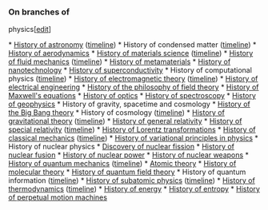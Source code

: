 ### On branches of
physics[[edit](/w/index.php?title=History\_of\_physics&action=edit&section=37
"Edit section: On branches of physics")]

 \* [History of astronomy](/wiki/History\_of\_astronomy "History of astronomy") ([timeline](/wiki/Timeline\_of\_astronomy "Timeline of astronomy"))
 \* History of condensed matter ([timeline](/wiki/Timeline\_of\_condensed\_matter\_physics "Timeline of condensed matter physics")) 
 \* [History of aerodynamics](/wiki/History\_of\_aerodynamics "History of aerodynamics")
 \* [History of materials science](/wiki/History\_of\_materials\_science "History of materials science") ([timeline](/wiki/Timeline\_of\_materials\_technology "Timeline of materials technology"))
 \* [History of fluid mechanics](/wiki/History\_of\_fluid\_mechanics "History of fluid mechanics") ([timeline](/wiki/Timeline\_of\_fluid\_and\_continuum\_mechanics "Timeline of fluid and continuum mechanics"))
 \* [History of metamaterials](/wiki/History\_of\_metamaterials "History of metamaterials")
 \* [History of nanotechnology](/wiki/History\_of\_nanotechnology "History of nanotechnology")
 \* [History of superconductivity](/wiki/History\_of\_superconductivity "History of superconductivity")
 \* History of computational physics ([timeline](/wiki/Timeline\_of\_computational\_physics "Timeline of computational physics"))
 \* [History of electromagnetic theory](/wiki/History\_of\_electromagnetic\_theory "History of electromagnetic theory") ([timeline](/wiki/Timeline\_of\_electromagnetism\_and\_classical\_optics "Timeline of electromagnetism and classical optics")) 
 \* [History of electrical engineering](/wiki/History\_of\_electrical\_engineering "History of electrical engineering")
 \* [History of the philosophy of field theory](/wiki/History\_of\_the\_philosophy\_of\_field\_theory "History of the philosophy of field theory")
 \* [History of Maxwell's equations](/wiki/History\_of\_Maxwell%27s\_equations "History of Maxwell's equations")
 \* [History of optics](/wiki/History\_of\_optics "History of optics")
 \* [History of spectroscopy](/wiki/History\_of\_spectroscopy "History of spectroscopy")
 \* [History of geophysics](/wiki/History\_of\_geophysics "History of geophysics")
 \* History of gravity, spacetime and cosmology 
 \* [History of the Big Bang theory](/wiki/History\_of\_the\_Big\_Bang\_theory "History of the Big Bang theory")
 \* History of cosmology ([timeline](/wiki/Timeline\_of\_cosmological\_theories "Timeline of cosmological theories"))
 \* [History of gravitational theory](/wiki/History\_of\_gravitational\_theory "History of gravitational theory") ([timeline](/wiki/Timeline\_of\_gravitational\_physics\_and\_relativity "Timeline of gravitational physics and relativity"))
 \* [History of general relativity](/wiki/History\_of\_general\_relativity "History of general relativity")
 \* [History of special relativity](/wiki/History\_of\_special\_relativity "History of special relativity") ([timeline](/wiki/Timeline\_of\_special\_relativity\_and\_the\_speed\_of\_light "Timeline of special relativity and the speed of light")) 
 \* [History of Lorentz transformations](/wiki/History\_of\_Lorentz\_transformations "History of Lorentz transformations")
 \* [History of classical mechanics](/wiki/History\_of\_classical\_mechanics "History of classical mechanics") ([timeline](/wiki/Timeline\_of\_classical\_mechanics "Timeline of classical mechanics")) 
 \* [History of variational principles in physics](/wiki/History\_of\_variational\_principles\_in\_physics "History of variational principles in physics")
 \* History of nuclear physics 
 \* [Discovery of nuclear fission](/wiki/Discovery\_of\_nuclear\_fission "Discovery of nuclear fission")
 \* [History of nuclear fusion](/wiki/History\_of\_nuclear\_fusion "History of nuclear fusion")
 \* [History of nuclear power](/wiki/History\_of\_nuclear\_power "History of nuclear power")
 \* [History of nuclear weapons](/wiki/History\_of\_nuclear\_weapons "History of nuclear weapons")
 \* [History of quantum mechanics](/wiki/History\_of\_quantum\_mechanics "History of quantum mechanics") ([timeline](/wiki/Timeline\_of\_quantum\_mechanics "Timeline of quantum mechanics")) 
 \* [Atomic theory](/wiki/Atomic\_theory "Atomic theory")
 \* [History of molecular theory](/wiki/History\_of\_molecular\_theory "History of molecular theory")
 \* [History of quantum field theory](/wiki/History\_of\_quantum\_field\_theory "History of quantum field theory")
 \* History of quantum information ([timeline](/wiki/Timeline\_of\_quantum\_computing\_and\_communication "Timeline of quantum computing and communication"))
 \* [History of subatomic physics](/wiki/History\_of\_subatomic\_physics "History of subatomic physics") ([timeline](/wiki/Timeline\_of\_atomic\_and\_subatomic\_physics "Timeline of atomic and subatomic physics"))
 \* [History of thermodynamics](/wiki/History\_of\_thermodynamics "History of thermodynamics") ([timeline](/wiki/Timeline\_of\_thermodynamics "Timeline of thermodynamics")) 
 \* [History of energy](/wiki/History\_of\_energy "History of energy")
 \* [History of entropy](/wiki/History\_of\_entropy "History of entropy")
 \* [History of perpetual motion machines](/wiki/History\_of\_perpetual\_motion\_machines "History of perpetual motion machines")
